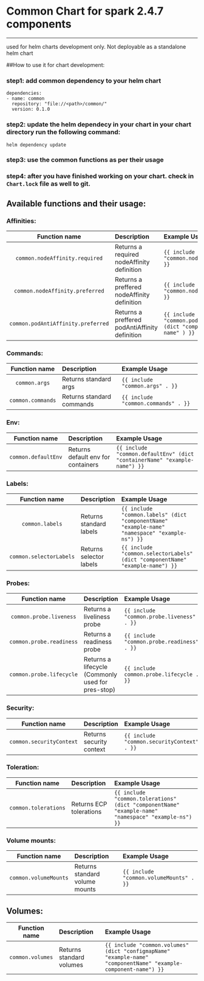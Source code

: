 # Common Chart for spark 2.4.7 components

---

used for helm charts development only.
Not deployable as a standalone helm chart

##How to use it for chart development:

### step1: add common dependency to your helm chart
```
dependencies:
- name: common
  repository: "file://<path>/common/"
  version: 0.1.0
```
### step2: update the helm dependecy in your chart in your chart directory run the following command: <br>
`` helm dependency update  ``

### step3: use the common functions as per their usage

### step4: after you have finished working on your chart. check in ``Chart.lock`` file as well to git.


## Available functions and their usage:

### Affinities:

| Function name | Description   | Example Usage |
| :----------: |:---------- |:------------|
| `common.nodeAffinity.required` | Returns a required nodeAffinity definition  | `{{ include "common.nodeAffinity.required" . }}` |
| `common.nodeAffinity.preferred`| Returns a preffered nodeAffinity definition |  `{{ include "common.nodeAffinity.preffered" . }}` |
| `common.podAntiAffinity.preferred`| Returns a preffered podAntiAffinity definition | `{{ include "common.podAntiAffinity.preferred" (dict "componentName" "example-name" ) }}` |

### Commands:
| Function name | Description   | Example Usage |
| :----------: |:---------- |:------------|
| `common.args` | Returns standard args  | `{{ include "common.args" . }}` |
| `common.commands` | Returns standard commands  | `{{ include "common.commands" . }}` |

### Env:
| Function name | Description   | Example Usage |
| :----------: |:---------- |:------------|
| `common.defaultEnv` | Returns default env for containers  | `{{ include "common.defaultEnv" (dict "containerName" "example-name") }}` |

### Labels:
| Function name | Description   | Example Usage |
| :----------: |:---------- |:------------|
| `common.labels` | Returns standard labels  | `{{ include "common.labels" (dict "componentName" "example-name" "namespace" "example-ns") }}` |
| `common.selectorLabels` | Returns selector labels  | `{{ include "common.selectorLabels" (dict "componentName" "example-name") }}` |

### Probes:
| Function name | Description   | Example Usage |
| :----------: |:---------- |:------------|
| `common.probe.liveness` | Returns a liveliness probe  | `{{ include "common.probe.liveness" . }}` |
| `common.probe.readiness` | Returns a readiness probe  | `{{ include "common.probe.readiness" . }}` |
| `common.probe.lifecycle` | Returns a lifecycle (Commonly used for pres-stop) | `{{ include common.probe.lifecycle . }}` |

### Security:
| Function name | Description   | Example Usage |
| :----------: |:---------- |:------------|
| `common.securityContext` | Returns security context  | `{{ include "common.securityContext" . }}` |

### Toleration:
| Function name | Description   | Example Usage |
| :----------: |:---------- |:------------|
| `common.tolerations` | Returns ECP tolerations  | `{{ include "common.tolerations" (dict "componentName" "example-name" "namespace" "example-ns") }}` |

### Volume mounts:
| Function name | Description   | Example Usage |
| :----------: |:---------- |:------------|
| `common.volumeMounts` | Returns standard volume mounts | `{{ include "common.volumeMounts" . }}` |

## Volumes:
| Function name | Description   | Example Usage |
| :----------: |:---------- |:------------|
| `common.volumes` | Returns standard volumes | `{{ include "common.volumes" (dict "configmapName" "example-name" "componentName" "example-component-name") }}` |
